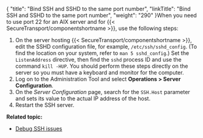 {
    "title": "Bind SSH and SSHD to the same port number",
    "linkTitle": "Bind SSH and SSHD to the same port number",
    "weight": "290"
}When you need to use port 22 for an AIX server and for {{< SecureTransport/componentshortname  >}}, use the following steps:

1.  On the server hosting {{< SecureTransport/componentshortname >}}, edit the SSHD configuration file, for example, `/etc/ssh/sshd_config`. (To find the location on your system, refer to `man 5 sshd_config`.) Set the `ListenAddress` directive, then find the `sshd` process ID and use the command `kill -HUP`. You should perform these steps directly on the server so you must have a keyboard and monitor for the computer.
2.  Log on to the Administration Tool and select **Operations > Server Configuration**.
3.  On the *Server Configuration* page, search for the `SSH.Host` parameter and sets its value to the actual IP address of the host.
4.  Restart the SSH server.

**Related topic:**

-   [Debug SSH issues](../t_st_debug_ssh_issues)

